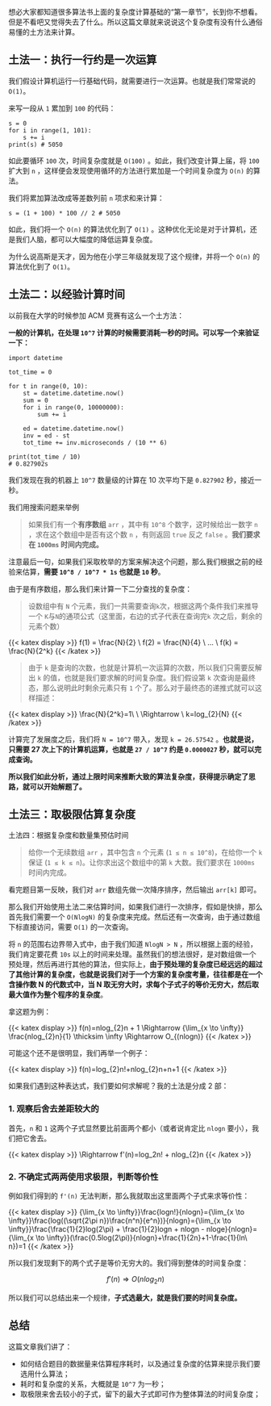 
想必大家都知道很多算法书上面的复杂度计算基础的“第一章节”，长到你不想看。但是不看吧又觉得失去了什么。所以这篇文章就来说说这个复杂度有没有什么通俗易懂的土方法来计算。

## 土法一：执行一行约是一次运算

我们假设计算机运行一行基础代码，就需要进行一次运算。也就是我们常常说的 `O(1)`。

来写一段从 `1` 累加到 `100` 的代码：

    s = 0
    for i in range(1, 101):
        s += i
    print(s) # 5050

 如此要循环 `100` 次，时间复杂度就是 `O(100)` 。如此，我们改变计算上届，将 `100` 扩大到 `n` ，这样便会发现使用循环的方法进行累加是一个时间复杂度为 `O(n)` 的算法。

我们将累加算法改成等差数列前 `n` 项求和来计算：

    s = (1 + 100) * 100 // 2 # 5050

如此，我们将一个 `O(n)` 的算法优化到了 `O(1)` 。这种优化无论是对于计算机，还是我们人脑，都可以大幅度的降低运算复杂度。

为什么说高斯是天才，因为他在小学三年级就发现了这个规律，并将一个 `O(n)` 的算法优化到了 `O(1)`。

## 土法二：以经验计算时间

以前我在大学的时候参加 ACM 竞赛有这么一个土方法：

**一般的计算机，在处理 `10^7` 计算的时候需要消耗一秒的时间。可以写一个来验证一下：**

    import datetime
    
    tot_time = 0
    
    for t in range(0, 10):
        st = datetime.datetime.now()
        sum = 0
        for i in range(0, 10000000):
            sum += i
    
        ed = datetime.datetime.now()
        inv = ed - st
        tot_time += inv.microseconds / (10 ** 6)
    
    print(tot_time / 10) 
    # 0.827902s

我们发现在我的机器上 `10^7` 数量级的计算在 10 次平均下是 `0.827902` 秒，接近一秒。

我们用搜索问题来举例

> 如果我们有一个**有序数组** `arr` ，其中有 `10^8` 个数字，这时候给出一数字 `n` ，求在这个数组中是否有这个数 `n` ，有则返回 `true` 反之 `false` 。**我们要求在 `1000ms` 时间内完成。**

注意最后一句，如果我们采取枚举的方案来解决这个问题，那么我们根据之前的经验来估算，**需要 `10^8 / 10^7 * 1s` 也就是 `10` 秒**。

由于是有序数组，那么我们来计算一下二分查找的复杂度：

> 设数组中有 `N` 个元素，我们一共需要查询`k`次，根据这两个条件我们来推导一个 `K`与`N`的通项公式（这里面，右边的式子代表在查询完`k` 次之后，剩余的元素个数）

{{< katex display >}}
f(1) = \frac{N}{2} \\
f(2) = \frac{N}{4} \\ 
... \\
f(k) = \frac{N}{2^k}
{{< /katex >}}

> 由于 `k` 是查询的次数，也就是计算机一次运算的次数，所以我们只需要反解出 `k` 的值，也就是我们要求解的时间复杂度。我们假设第 `k` 次查询是最终态，那么说明此时剩余元素只有 `1` 个了。那么对于最终态的递推式就可以这样描述：

{{< katex display >}}
\frac{N}{2^k}=1\ \ \Rightarrow \ k=log_{2}{N} 
{{< /katex >}}

计算完了发展度之后，我们将 `N = 10^7` 带入，发现 `k = 26.57542` 。**也就是说，只需要 27 次上下的计算机运算，也就是 `27 / 10^7` 约是 `0.0000027` 秒，就可以完成查询。**

**所以我们如此分析，通过上限时间来推断大致的算法复杂度，获得提示确定了思路，就可以开始解题了。**

## 土法三：取极限估算复杂度

土法四：根据复杂度和数量集预估时间

> 给你一个无续数组 `arr` ，其中包含 `n` 个元素 (`1 ≤ n ≤ 10^8`)，在给你一个 `k` 保证 (`1 ≤ k ≤ n`)。让你求出这个数组中的第 `k` 大数。我们要求在 `1000ms` 时间内完成。

看完题目第一反映，我们对 `arr` 数组先做一次降序排序，然后输出 `arr[k]` 即可。

那么我们开始使用土法二来估算时间，如果我们进行一次排序，假如是快排，那么首先我们需要一个 `O(NlogN)` 的复杂度来完成。然后还有一次查询，由于通过数组下标直接访问，需要 `O(1)` 的一次查询。

将 `n` 的范围右边界带入式中，由于我们知道 `NlogN > N` ，所以根据上面的经验，我们肯定要花费 `10s` 以上的时间来处理。虽然我们的想法很好，是对数组做一个预处理，然后再进行其他的算法，但实际上，**由于预处理的复杂度已经远远的超过了其他计算的复杂度，也就是说我们对于一个方案的复杂度考量，往往都是在一个含操作数 N 的代数式中，当 N 取无穷大时，求每个子式子的等价无穷大，然后取最大值作为整个程序的复杂度**。

拿这题为例：


{{< katex display >}}
f(n)=nlog_{2}n + 1 \Rightarrow {\lim_{x \to \infty}} \frac{nlog_{2}n}{1} \thicksim \infty   \Rightarrow O_{(nlogn)}
{{< /katex >}}

可能这个还不是很明显，我们再举一个例子：

{{< katex display >}}
f(n)=log_{2}n!+nlog_{2}n+n+1
{{< /katex >}}

如果我们遇到这种表达式，我们要如何求解呢？我的土法是分成 2 部：

### 1. 观察后舍去差距较大的

首先，`n` 和 `1` 这两个子式显然要比前面两个都小（或者说肯定比 `nlogn` 要小），我们把它舍去。

{{< katex display >}}
\Rightarrow f'(n)=log_2n! + nlog_{2}n
{{< /katex >}}

### 2. 不确定式两两使用求极限，判断等价性

例如我们得到的 `f'(n)` 无法判断，那么我就取出这里面两个子式来求等价性：

{{< katex display >}}
{\lim_{x \to \infty}}\frac{logn!}{nlogn}={\lim_{x \to \infty}}\frac{log((\sqrt{2\pi n})\frac{n^n}{e^n})}{nlogn}={\lim_{x \to \infty}}\frac{\frac{1}{2}log(2\pi) + \frac{1}{2}logn + nlogn - nloge}{nlogn}={\lim_{x \to \infty}}(\frac{0.5log(2\pi)}{nlogn}+\frac{1}{2n}+1-\frac{1}{ln\ n})=1
{{< /katex >}}

所以我们发现剩下的两个式子是等价无穷大的。我们得到整体的时间复杂度：

$$f'(n) \Rightarrow O(nlog_2n)$$

所以我们可以总结出来一个规律，**子式选最大，就是我们要的时间复杂度。**

## 总结

这篇文章我们讲了：

- 如何结合题目的数据量来估算程序耗时，以及通过复杂度的估算来提示我们要选用什么算法；
- 耗时和复杂度的关系，大概就是 `10^7` 为一秒；
- 取极限来舍去较小的子式，留下的最大子式即可作为整体算法的时间复杂度；
